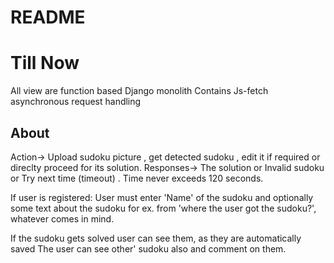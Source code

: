 # README

# Till Now

All view are function based
Django monolith 
Contains Js-fetch asynchronous request handling

## About 

Action-> Upload sudoku picture , get detected sudoku , edit it if required or direclty proceed for its solution.
Responses-> The solution or  Invalid sudoku or Try next time (timeout) . Time never exceeds 120 seconds.

If user is registered:
User must enter 'Name' of the sudoku and optionally some text about the sudoku for ex. from 'where the user got the sudoku?', whatever comes in mind.

If the sudoku gets solved user can see them, as they are automatically saved
The user can see other' sudoku also and comment on them.
